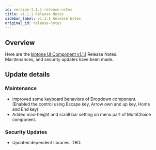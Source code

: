 ```yaml
---
id: version-1.1.1-release-notes
title: v1.1.1 Release Notes
sidebar_label: v1.1.1 Release Notes
original_id: release-notes
---
```


## Overview

Here are the [kintone UI Component v1.1.1](https://github.com/kintone-labs/kintone-ui-component/releases/tag/v1.1.1) Release Notes.<br>
Maintenances, and security updates have been made.

## Update details
### Maintenance
- Improved some keyboard behaviors of Dropdown component.<br>
  (Enabled the control using Escape key, Arrow own and up key, Home and End key)
- Added max-height and scroll bar setting on menu part of MultiChoice component.

### Security Updates
- Updated dependent libraries: TBD.
